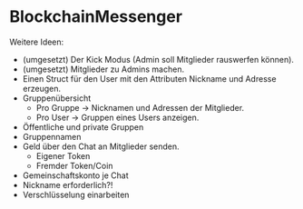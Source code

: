 # BlockchainMessenger

Weitere Ideen:
- (umgesetzt) Der Kick Modus (Admin soll Mitglieder rauswerfen können).
- (umgesetzt) Mitglieder zu Admins machen.
- Einen Struct für den User mit den Attributen Nickname und Adresse erzeugen.
- Gruppenübersicht
    - Pro Gruppe -> Nicknamen und Adressen der Mitglieder.
    - Pro User -> Gruppen eines Users anzeigen.
- Öffentliche und private Gruppen    
- Gruppennamen
- Geld über den Chat an Mitglieder senden.
    - Eigener Token
    - Fremder Token/Coin
- Gemeinschaftskonto je Chat
- Nickname erforderlich?!
- Verschlüsselung einarbeiten
